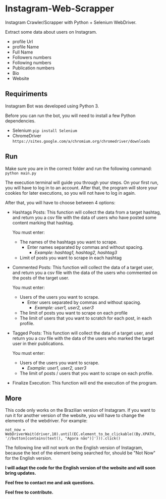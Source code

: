 # Instagram-Web-Scrapper
Instagram Crawler/Scrapper with Python + Selenium WebDriver.

Extract some data about users on Instagram.
  - profile Url
  - profile Name
  - Full Name
  - Followers numbers
  - Following numbers
  - Publication numbers
  - Bio
  - Website

## Requiriments
Instagram Bot was developed using Python 3.

Before you can run the bot, you will need to install a few Python dependencies.
- Selenium     `pip install Selenium`
- ChromeDriver `https://sites.google.com/a/chromium.org/chromedriver/downloads`

## Run
Make sure you are in the correct folder and run the following command: `python main.py`

The execution terminal will guide you through your steps.
On your first run, you will have to log in to an account.
After that, the program will store your cookies for later executions, so you will not have to log in again. 

After that, you will have to choose between 4 options:
  - Hashtags Posts:
    This function will collect the data from a target hashtag, and return you a csv file with the data of users who have posted some content marking that hashtag.

    You must enter:
      - The names of the hashtags you want to scrape. 
        * Enter names separated by commas and without spacing.
           * *Example: hashtag1, hashtag2, hashtag3*
      - Limit of posts you want to scrape in each hashtag

  - Commented Posts:
    This function will collect the data of a target user, and return you a csv file with the data of the users who commented on the posts of the target user.

    You must enter: 
      - Users of the users you want to scrape.
        * Enter users separated by commas and without spacing.
          * *Example: user1, user2, user3*
      - The limit of posts you want to scrape on each profile
      - The limit of users that you want to scratch for each post, in each profile.
  
  - Tagged Posts:
    This function will collect the data of a target user, and return you a csv file with the data of the users who marked the target user in their publications.

    You must enter:
      - Users of the users you want to scrape.
        * *Example: user1, user2, user3*
      - The limit of posts / users that you want to scrape on each profile.
 - Finalize Execution:
        This function will end the execution of the program.

## More

This code only works on the Brazilian version of Instagram. If you want to run it for another version of the website, you will have to change the elements of the webdriver.
For example:

`not_now = WebDriverWait(driver,10).until(EC.element_to_be_clickable((By.XPATH, '//button[contains(text(), "Agora não")]'))).click()`

The following line will not work on the English version of Instagram, because the text of the element being searched for, should be "Not Now" for the English version.


**I will adapt the code for the English version of the website and will soon bring updates.**

**Feel free to contact me and ask questions.**

**Feel free to contribute.**
